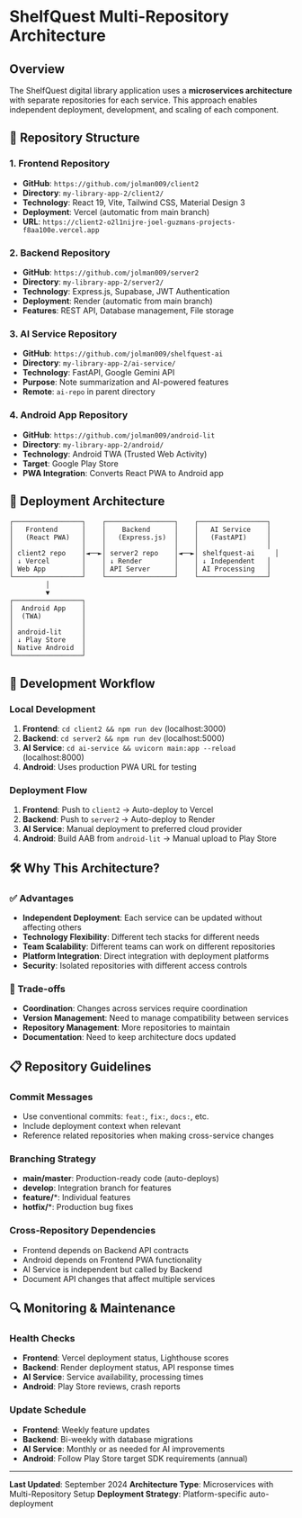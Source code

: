 # ShelfQuest Multi-Repository Architecture

## Overview

The ShelfQuest digital library application uses a **microservices architecture** with separate repositories for each service. This approach enables independent deployment, development, and scaling of each component.

## 📁 Repository Structure

### 1. Frontend Repository
- **GitHub**: `https://github.com/jolman009/client2`
- **Directory**: `my-library-app-2/client2/`
- **Technology**: React 19, Vite, Tailwind CSS, Material Design 3
- **Deployment**: Vercel (automatic from main branch)
- **URL**: `https://client2-o2l1nijre-joel-guzmans-projects-f8aa100e.vercel.app`

### 2. Backend Repository
- **GitHub**: `https://github.com/jolman009/server2`
- **Directory**: `my-library-app-2/server2/`
- **Technology**: Express.js, Supabase, JWT Authentication
- **Deployment**: Render (automatic from main branch)
- **Features**: REST API, Database management, File storage

### 3. AI Service Repository
- **GitHub**: `https://github.com/jolman009/shelfquest-ai`
- **Directory**: `my-library-app-2/ai-service/`
- **Technology**: FastAPI, Google Gemini API
- **Purpose**: Note summarization and AI-powered features
- **Remote**: `ai-repo` in parent directory

### 4. Android App Repository
- **GitHub**: `https://github.com/jolman009/android-lit`
- **Directory**: `my-library-app-2/android/`
- **Technology**: Android TWA (Trusted Web Activity)
- **Target**: Google Play Store
- **PWA Integration**: Converts React PWA to Android app

## 🚀 Deployment Architecture

```
┌─────────────────┐    ┌─────────────────┐    ┌─────────────────┐
│   Frontend      │    │    Backend      │    │   AI Service    │
│   (React PWA)   │    │   (Express.js)  │    │   (FastAPI)     │
│                 │    │                 │    │                 │
│ client2 repo    │◄──►│ server2 repo    │◄──►│ shelfquest-ai     │
│ ↓ Vercel        │    │ ↓ Render        │    │ ↓ Independent   │
│ Web App         │    │ API Server      │    │ AI Processing   │
└─────────────────┘    └─────────────────┘    └─────────────────┘
         │
         ▼
┌─────────────────┐
│  Android App    │
│  (TWA)          │
│                 │
│ android-lit     │
│ ↓ Play Store    │
│ Native Android  │
└─────────────────┘
```

## 🔄 Development Workflow

### Local Development
1. **Frontend**: `cd client2 && npm run dev` (localhost:3000)
2. **Backend**: `cd server2 && npm run dev` (localhost:5000)
3. **AI Service**: `cd ai-service && uvicorn main:app --reload` (localhost:8000)
4. **Android**: Uses production PWA URL for testing

### Deployment Flow
1. **Frontend**: Push to `client2` → Auto-deploy to Vercel
2. **Backend**: Push to `server2` → Auto-deploy to Render
3. **AI Service**: Manual deployment to preferred cloud provider
4. **Android**: Build AAB from `android-lit` → Manual upload to Play Store

## 🛠️ Why This Architecture?

### ✅ Advantages
- **Independent Deployment**: Each service can be updated without affecting others
- **Technology Flexibility**: Different tech stacks for different needs
- **Team Scalability**: Different teams can work on different repositories
- **Platform Integration**: Direct integration with deployment platforms
- **Security**: Isolated repositories with different access controls

### 🔧 Trade-offs
- **Coordination**: Changes across services require coordination
- **Version Management**: Need to manage compatibility between services
- **Repository Management**: More repositories to maintain
- **Documentation**: Need to keep architecture docs updated

## 📋 Repository Guidelines

### Commit Messages
- Use conventional commits: `feat:`, `fix:`, `docs:`, etc.
- Include deployment context when relevant
- Reference related repositories when making cross-service changes

### Branching Strategy
- **main/master**: Production-ready code (auto-deploys)
- **develop**: Integration branch for features
- **feature/***: Individual features
- **hotfix/***: Production bug fixes

### Cross-Repository Dependencies
- Frontend depends on Backend API contracts
- Android depends on Frontend PWA functionality
- AI Service is independent but called by Backend
- Document API changes that affect multiple services

## 🔍 Monitoring & Maintenance

### Health Checks
- **Frontend**: Vercel deployment status, Lighthouse scores
- **Backend**: Render deployment status, API response times
- **AI Service**: Service availability, processing times
- **Android**: Play Store reviews, crash reports

### Update Schedule
- **Frontend**: Weekly feature updates
- **Backend**: Bi-weekly with database migrations
- **AI Service**: Monthly or as needed for AI improvements
- **Android**: Follow Play Store target SDK requirements (annual)

---

**Last Updated**: September 2024
**Architecture Type**: Microservices with Multi-Repository Setup
**Deployment Strategy**: Platform-specific auto-deployment